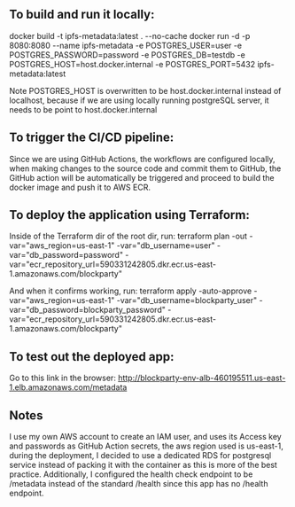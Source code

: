 ## To build and run it locally:
  docker build -t ipfs-metadata:latest . --no-cache
  docker run -d -p 8080:8080 --name ipfs-metadata -e POSTGRES_USER=user -e POSTGRES_PASSWORD=password -e POSTGRES_DB=testdb -e POSTGRES_HOST=host.docker.internal -e POSTGRES_PORT=5432 ipfs-metadata:latest

  Note POSTGRES_HOST is overwritten to be host.docker.internal instead of localhost, because if we are using locally running postgreSQL server, it needs to be point to host.docker.internal

## To trigger the CI/CD pipeline:
  Since we are using GitHub Actions, the workflows are configured locally, when making changes to the source code and commit them to GitHub, the GitHub action will be automatically be triggered and proceed to build the docker image and push it to AWS ECR.

## To deploy the application using Terraform:
  Inside of the Terraform dir of the root dir, run: terraform plan -out -var="aws_region=us-east-1"   -var="db_username=user"  -var="db_password=password" -var="ecr_repository_url=590331242805.dkr.ecr.us-east-1.amazonaws.com/blockparty"

  And when it confirms working, run: terraform apply -auto-approve -var="aws_region=us-east-1"   -var="db_username=blockparty_user"   -var="db_password=blockparty_password"   -var="ecr_repository_url=590331242805.dkr.ecr.us-east-1.amazonaws.com/blockparty"

## To test out the deployed app:
  Go to this link in the browser: http://blockparty-env-alb-460195511.us-east-1.elb.amazonaws.com/metadata

## Notes
  I use my own AWS account to create an IAM user, and uses its Access key and passwords as GitHub Action secrets, the aws region used is us-east-1, during the deployment, I decided to use a dedicated RDS for postgresql service instead of packing it with the container as this is more of the best practice.
  Additionally, I configured the health check endpoint to be /metadata instead of the standard /health since this app has no /health endpoint.
